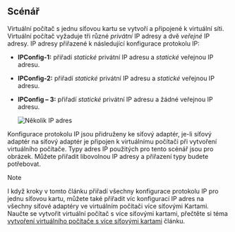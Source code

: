 ## <a name="scenario"></a>Scénář
Virtuální počítač s jednu síťovou kartu se vytvoří a připojené k virtuální síti. Virtuální počítač vyžaduje tři různé *privátní* IP adresy a dvě *veřejné* IP adresy. IP adresy přiřazené k následující konfigurace protokolu IP:

* **IPConfig-1:** přiřadí *statické* privátní IP adresu a *statické* veřejnou IP adresu.
* **IPConfig-2:** přiřadí *statické* privátní IP adresu a *statické* veřejnou IP adresu.
* **IPConfig – 3:** přiřadí *statické* privátní IP adresu a žádné veřejnou IP adresu.
  
    ![Několik IP adres](./media/virtual-network-multiple-ip-addresses-scenario/multiple-ipconfigs.png)

Konfigurace protokolu IP jsou přidruženy ke síťový adaptér, je-li síťový adaptér na síťový adaptér je připojen k virtuálnímu počítači při vytvoření virtuálního počítače. Typy adres IP použitých pro tento scénář jsou pro obrázek. Můžete přiřadit libovolnou IP adresy a přiřazení typy budete potřebovat.

> [!NOTE]
> I když kroky v tomto článku přiřadí všechny konfigurace protokolu IP pro jednu síťovou kartu, můžete také přiřadit víc konfigurací IP adres na všechny síťové adaptéry ve virtuálním počítači více síťovými Kartami. Naučte se vytvořit virtuální počítač s více síťovými kartami, přečtěte si téma [vytvoření virtuálního počítače s více síťovými kartami](../articles/virtual-machines/windows/multiple-nics.md) článku.